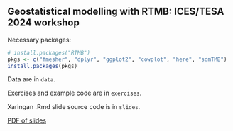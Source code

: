 ## Geostatistical modelling with RTMB: ICES/TESA 2024 workshop

Necessary packages:

```r
# install.packages("RTMB")
pkgs <- c("fmesher", "dplyr", "ggplot2", "cowplot", "here", "sdmTMB")
install.packages(pkgs)
```

Data are in `data`.

Exercises and example code are in `exercises`.

Xaringan .Rmd slide source code is in `slides`.

[PDF of slides](https://www.dropbox.com/scl/fi/qha79zgvwr811ivvj68jo/RTMB-spatial-2024-03-01.pdf?rlkey=np16u8cjydk5cp8f7dgjte73u&dl=1)

